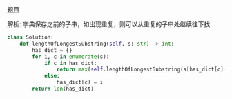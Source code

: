 [题目](https://leetcode-cn.com/problems/longest-substring-without-repeating-characters/)

解析: 字典保存之前的子串，如出现重复，则可以从重复的子串处继续往下找

```python
class Solution:
    def lengthOfLongestSubstring(self, s: str) -> int:
        has_dict = {}
        for i, c in enumerate(s):
            if c in has_dict:
                return max(self.lengthOfLongestSubstring(s[has_dict[c]+1::]), len(has_dict))
            else:
                has_dict[c] = i
        return len(has_dict)
```